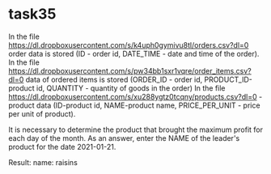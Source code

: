 # task35
In the file https://dl.dropboxusercontent.com/s/k4uph0gymivu8tl/orders.csv?dl=0 order data is stored (ID - order id, DATE_TIME - date and time of the order).
In the file https://dl.dropboxusercontent.com/s/pw34bb1sxr1vqre/order_items.csv?dl=0 data of ordered items is stored (ORDER_ID - order id, PRODUCT_ID-product id, QUANTITY - quantity of goods in the order)
In the file https://dl.dropboxusercontent.com/s/xu288ygtz0tcqny/products.csv?dl=0 -product data (ID-product id, NAME-product name, PRICE_PER_UNIT - price per unit of product).

It is necessary to determine the product that brought the maximum profit for each day of the month.
As an answer, enter the NAME of the leader's product for the date 2021-01-21.

Result: name: raisins
